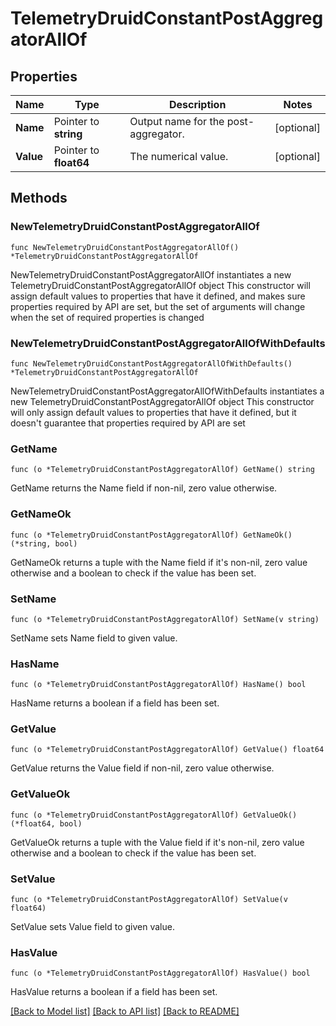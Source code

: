 # TelemetryDruidConstantPostAggregatorAllOf

## Properties

Name | Type | Description | Notes
------------ | ------------- | ------------- | -------------
**Name** | Pointer to **string** | Output name for the post-aggregator. | [optional] 
**Value** | Pointer to **float64** | The numerical value. | [optional] 

## Methods

### NewTelemetryDruidConstantPostAggregatorAllOf

`func NewTelemetryDruidConstantPostAggregatorAllOf() *TelemetryDruidConstantPostAggregatorAllOf`

NewTelemetryDruidConstantPostAggregatorAllOf instantiates a new TelemetryDruidConstantPostAggregatorAllOf object
This constructor will assign default values to properties that have it defined,
and makes sure properties required by API are set, but the set of arguments
will change when the set of required properties is changed

### NewTelemetryDruidConstantPostAggregatorAllOfWithDefaults

`func NewTelemetryDruidConstantPostAggregatorAllOfWithDefaults() *TelemetryDruidConstantPostAggregatorAllOf`

NewTelemetryDruidConstantPostAggregatorAllOfWithDefaults instantiates a new TelemetryDruidConstantPostAggregatorAllOf object
This constructor will only assign default values to properties that have it defined,
but it doesn't guarantee that properties required by API are set

### GetName

`func (o *TelemetryDruidConstantPostAggregatorAllOf) GetName() string`

GetName returns the Name field if non-nil, zero value otherwise.

### GetNameOk

`func (o *TelemetryDruidConstantPostAggregatorAllOf) GetNameOk() (*string, bool)`

GetNameOk returns a tuple with the Name field if it's non-nil, zero value otherwise
and a boolean to check if the value has been set.

### SetName

`func (o *TelemetryDruidConstantPostAggregatorAllOf) SetName(v string)`

SetName sets Name field to given value.

### HasName

`func (o *TelemetryDruidConstantPostAggregatorAllOf) HasName() bool`

HasName returns a boolean if a field has been set.

### GetValue

`func (o *TelemetryDruidConstantPostAggregatorAllOf) GetValue() float64`

GetValue returns the Value field if non-nil, zero value otherwise.

### GetValueOk

`func (o *TelemetryDruidConstantPostAggregatorAllOf) GetValueOk() (*float64, bool)`

GetValueOk returns a tuple with the Value field if it's non-nil, zero value otherwise
and a boolean to check if the value has been set.

### SetValue

`func (o *TelemetryDruidConstantPostAggregatorAllOf) SetValue(v float64)`

SetValue sets Value field to given value.

### HasValue

`func (o *TelemetryDruidConstantPostAggregatorAllOf) HasValue() bool`

HasValue returns a boolean if a field has been set.


[[Back to Model list]](../README.md#documentation-for-models) [[Back to API list]](../README.md#documentation-for-api-endpoints) [[Back to README]](../README.md)


